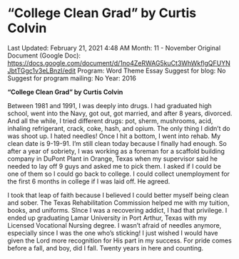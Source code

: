 # “College Clean Grad” by Curtis Colvin

Last Updated: February 21, 2021 4:48 AM
Month: 11 - November
Original Document (Google Doc): https://docs.google.com/document/d/1no4ZeRWAG5kuCt3WhWkflgQFUYNJbtTGgc1v3eLBnzI/edit
Program: Word Theme Essay
Suggest for blog: No
Suggest for program mailing: No
Year: 2016

**“College Clean Grad” by Curtis Colvin**

Between 1981 and 1991, I was deeply into drugs. I had graduated high school, went into the Navy, got out, got married, and after 8 years, divorced. And all the while, I tried different drugs: pot, sherm, mushrooms, acid, inhaling refrigerant, crack, coke, hash, and opium. The only thing I didn’t do was shoot up. I hated needles!	Once I hit a bottom, I went into rehab. My clean date is 9-19-91. I’m still clean today because I finally had enough. So after a year of sobriety, I was working as a foreman for a scaffold building company in DuPont Plant in Orange, Texas when my supervisor said he needed to lay off 9 guys and asked me to pick them. I asked if I could be one of them so I could go back to college. I could collect unemployment for the first 6 months in college if I was laid off. He agreed.

I took that leap of faith because I believed I could better myself being clean and sober. The Texas Rehabilitation Commission helped me with my tuition, books, and uniforms. SInce I was a recovering addict, I had that privilege. I ended up graduating Lamar University in Port Arthur, Texas with my Licensed Vocational Nursing degree. I wasn’t afraid of needles anymore, especially since I was the one who’s sticking! I just wished I would have given the Lord more recognition for His part in my success. For pride comes before a fall, and boy, did I fall. Twenty years in here and counting.